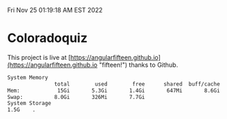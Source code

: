 Fri Nov 25 01:19:18 AM EST 2022

# Coloradoquiz


This project is live at [https://angularfifteen.github.io](https://angularfifteen.github.io "fifteen!") thanks to Github.

```bash
System Memory
               total        used        free      shared  buff/cache   available
Mem:            15Gi       5.3Gi       1.4Gi       647Mi       8.6Gi       9.0Gi
Swap:          8.0Gi       326Mi       7.7Gi
System Storage
1.5G	.
